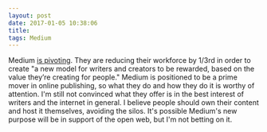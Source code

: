 ```yaml
---
layout: post
date: 2017-01-05 10:38:06
title: 
tags: Medium
---
```


Medium [is pivoting](https://blog.medium.com/renewing-mediums-focus-98f374a960be#.8tzn7ocw2). They are reducing their workforce by 1/3rd in order to create "a new model for writers and creators to be rewarded, based on the value they’re creating for people." Medium is positioned to be a prime mover in online publishing, so what they do and how they do it is worthy of attention. I'm still not convinced what they offer is in the best interest of writers and the internet in general. I believe people should own their content and host it themselves, avoiding the silos. It's possible Medium's new purpose will be in support of the open web, but I'm not betting on it.